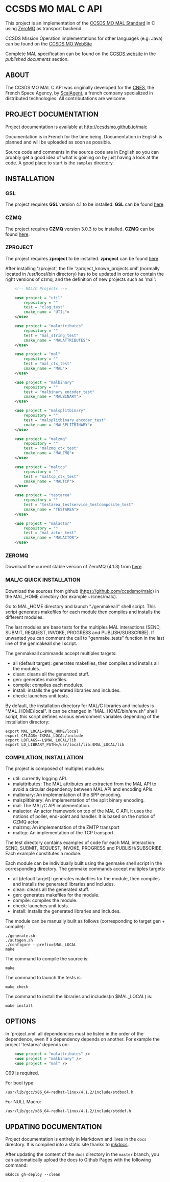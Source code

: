 # CCSDS MO MAL C API

This project is an implementation of the [CCSDS MO MAL Standard](https://en.wikipedia.org/wiki/CCSDS_Mission_Operations) in C using [ZeroMQ](zeromq.org) as transport backend.

CCSDS Mission Operation implementations for other languages (e.g. Java) can be found on the [CCSDS MO WebSite](http://ccsdsmo.github.io/)

Complete MAL specification can be found on the [CCSDS website](http://public.ccsds.org/publications/BlueBooks.aspx) in the *published documents* section.

## ABOUT

The CCSDS MO MAL C API was originally developed for the [CNES](http://cnes.fr), the French Space Agency, by [ScalAgent](http://www.scalagent.com/en/), a french company specialized in distributed technologies. All contributations are welcome.

## PROJECT DOCUMENTATION

Project documentation is available at http://ccsdsmo.github.io/malc

Documentation is in French for the time being. Documentation in English is planned and will be uploaded as soon as possible. 

Source code and comments in the source code are in English so you can proably get a good idea of what is goining on by just having a look at the code. A good place to start is the `samples` directory.

## INSTALLATION

### GSL

The project requires **GSL** version 4.1 to be installed. **GSL** can be found [here](https://github.com/imatix/gsl.git).


### CZMQ

The project requires **CZMQ** version 3.0.3 to be installed. **CZMQ** can be found [here](http://github.com/zeromq/czmq).

### ZPROJECT

The project requires **zproject** to be installed. **zproject** can be found [here](https://github.com/zeromq/zproject).

After installing 'zproject', the file 'zproject_known_projects.xml' (normally located in /usr/local/bin directory)
has to be updated in order to contain the right versions of czmq, and the definition of new projects such as 'mal':

```xml
    <!-- MAL/C Projects -->

    <use project = "util"
        repository = ""
        test = "clog_test"
        cmake_name = "UTIL">
    </use>

    <use project = "malattributes"
        repository = ""
        test = "mal_string_test"
        cmake_name = "MALATTRIBUTES">
    </use>

    <use project = "mal"
        repository = ""
        test = "mal_ctx_test"
        cmake_name = "MAL">
    </use>

    <use project = "malbinary"
        repository = ""
        test = "malbinary_encoder_test"
        cmake_name = "MALBINARY">
    </use>

    <use project = "malsplitbinary"
        repository = ""
        test = "malsplitbinary_encoder_test"
        cmake_name = "MALSPLITBINARY">
    </use>

    <use project = "malzmq"
        repository = ""
        test = "malzmq_ctx_test"
        cmake_name = "MALZMQ">
    </use>

    <use project = "maltcp"
        repository = ""
        test = "maltcp_ctx_test"
        cmake_name = "MALTCP">
    </use>

    <use project = "testarea"
        repository = ""
        test = "testarea_testservice_testcomposite_test"
        cmake_name = "TESTAREA">
    </use>

    <use project = "malactor"
        repository = ""
        test = "mal_actor_test"
        cmake_name = "MALACTOR">
    </use>
```

### ZEROMQ

Download the current stable version of ZeroMQ (4.1.3) from [here](http://zeromq.org/intro:get-the-software).

### MAL/C QUICK INSTALLATION

Download the sources from github (https://github.com/ccsdsmo/malc) in the MAL_HOME
directory (for example ~/cnes/malc).

Go to MAL_HOME directory and launch "./genmakeall" shell script. This script generates
makefiles for each module then compiles and installs the different modules.

The last modules are base tests for the multiples MAL interactions (SEND, SUBMIT, REQUEST, INVOKE,
PROGRESS and PUBLISH/SUBSCRIBE). If unwanted you can comment the call to "genmake_tests" function in
the last line of the genmakeall shell script.

The genmakeall commands accept multiples targets: 
  - all (default target): generates makefiles, then compiles and installs
  all the modules.
  - clean: cleans all the generated stuff.
  - gen: generates makefiles.
  - compile: compiles each modules.
  - install: installs the generated libraries and includes.
  - check: launches unit tests.

By default, the installation directory for MAL/C libraries and includes is "MAL_HOME/local".
It can be changed in "MAL_HOME/bin/env.sh" shell script, this script defines various
environment variables depending of the installation directory:

    export MAL_LOCAL=$MAL_HOME/local
    export CFLAGS=-I$MAL_LOCAL/include
    export LDFLAGS=-L$MAL_LOCAL/lib
    export LD_LIBRARY_PATH=/usr/local/lib:$MAL_LOCAL/lib

### COMPILATION, INSTALLATION

The project is composed of multiples modules:
  - util: currently logging API.
  - malattributes: The MAL attributes are extracted from the MAL API to avoid a circular
  dependency between MAL API and encoding APIs.
  - malbinary: An implementation of the SPP encoding.
  - malsplitbinary: An implementation of the split binary encoding.
  - mal: The MAL/C API implementation.
  - malactor: An actor framework on top of the MAL C API, it uses the notions of poller,
  end-point and handler. It is based on the notion of CZMQ actor.
  - malzmq: An implementation of the ZMTP transport
  - maltcp: An implementation of the TCP transport.

The test directory contains examples of code for each MAL interaction: SEND, SUBMIT, REQUEST,
INVOKE, PROGRESS and PUBLISH/SUBSCRIBE. Each example constitutes a module.

Each module can be individually built using the genmake shell script in the corresponding
directory. The genmake commands accept multiples targets: 
  - all (default target): generates makefiles for the module, then compiles and installs
  the generated libraries and includes.
  - clean: cleans all the generated stuff.
  - gen: generates makefiles for the module.
  - compile: compiles the module.
  - check: launches unit tests.
  - install: installs the generated libraries and includes.

The module can be manually built as follows (corresponding to target gen + compile):

    ./generate.sh
    ./autogen.sh
    ./configure --prefix=$MAL_LOCAL
    make

The command to compile the source is:

    make

The command to launch the tests is:

    make check

The command to install the libraries and includes(in $MAL_LOCAL) is:

    make install

## OPTIONS

In 'project.xml' all dependencies must be listed in the order of the dependence,
even if a dependency depends on another. For example the project 'testarea' 
depends on:

```xml
    <use project = "malattributes" />
    <use project = "malbinary" />
    <use project = "mal" />
```

C99 is required.

For bool type:

    /usr/lib/gcc/x86_64-redhat-linux/4.1.2/include/stdbool.h

For NULL Macro:

    /usr/lib/gcc/x86_64-redhat-linux/4.1.2/include/stddef.h

## UPDATING DOCUMENTATION

Project documentation is entirely in Markdown and lives in the `docs` directory. It is compiled into a static site thanks to [mkdocs](http://www.mkdocs.org/).

After updating the content of the `docs` directory in the `master` branch, you can automatically upload the docs to Github Pages with the following command:

    mkdocs gh-deploy --clean

